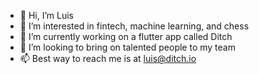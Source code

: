 - 👋 Hi, I’m Luis
- 👀 I’m interested in fintech, machine learning, and chess
- 🌱 I’m currently working on a flutter app called Ditch
- 💞️ I’m looking to bring on talented people to my team
- 📫 Best way to reach me is at luis@ditch.io

<!---
luisforditch/luisforditch is a ✨ special ✨ repository because its `README.md` (this file) appears on your GitHub profile.
You can click the Preview link to take a look at your changes.
--->
